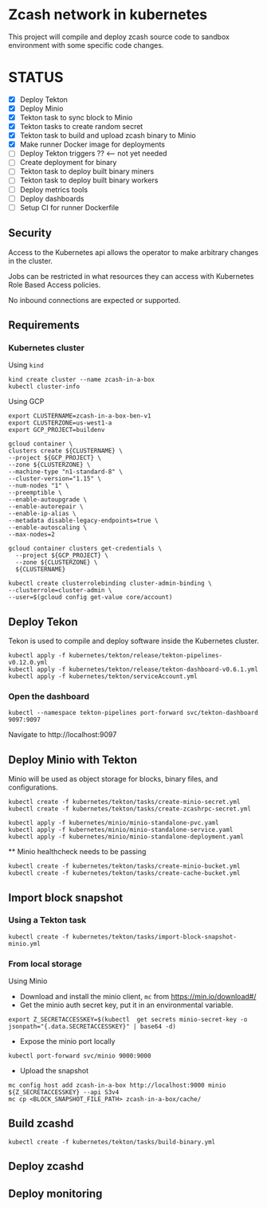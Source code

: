 # Zcash network in kubernetes

This project will compile and deploy zcash source code to sandbox environment with some specific code changes.

# STATUS
- [X] Deploy Tekton
- [X] Deploy Minio
- [X] Tekton task to sync block to Minio
- [X] Tekton tasks to create random secret
- [X] Tekton task to build and upload zcash binary to Minio
- [X] Make runner Docker image for deployments
- [ ] Deploy Tekton triggers ?? <-- not yet needed
- [ ] Create deployment for binary
- [ ] Tekton task to deploy built binary miners
- [ ] Tekton task to deploy built binary workers
- [ ] Deploy metrics tools
- [ ] Deploy dashboards
- [ ] Setup CI for runner Dockerfile

## Security

Access to the Kubernetes api allows the operator to make arbitrary changes in the cluster.

Jobs can be restricted in what resources they can access with Kubernetes Role Based Access policies.

No inbound connections are expected or supported.

## Requirements


### Kubernetes cluster


Using `kind`
```
kind create cluster --name zcash-in-a-box
kubectl cluster-info
```

Using GCP

```
export CLUSTERNAME=zcash-in-a-box-ben-v1
export CLUSTERZONE=us-west1-a
export GCP_PROJECT=buildenv

gcloud container \
clusters create ${CLUSTERNAME} \
--project ${GCP_PROJECT} \
--zone ${CLUSTERZONE} \
--machine-type "n1-standard-8" \
--cluster-version="1.15" \
--num-nodes "1" \
--preemptible \
--enable-autoupgrade \
--enable-autorepair \
--enable-ip-alias \
--metadata disable-legacy-endpoints=true \
--enable-autoscaling \
--max-nodes=2

gcloud container clusters get-credentials \
  --project ${GCP_PROJECT} \
  --zone ${CLUSTERZONE} \
  ${CLUSTERNAME}

kubectl create clusterrolebinding cluster-admin-binding \
--clusterrole=cluster-admin \
--user=$(gcloud config get-value core/account)
```

## Deploy Tekon

Tekon is used to compile and deploy software inside the Kubernetes cluster.

```
kubectl apply -f kubernetes/tekton/release/tekton-pipelines-v0.12.0.yml
kubectl apply -f kubernetes/tekton/release/tekton-dashboard-v0.6.1.yml
kubectl apply -f kubernetes/tekton/serviceAccount.yml
```

### Open the dashboard

```
kubectl --namespace tekton-pipelines port-forward svc/tekton-dashboard 9097:9097
```

Navigate to http://localhost:9097

## Deploy Minio with Tekton

Minio will be used as object storage for blocks, binary files, and configurations.

```
kubectl create -f kubernetes/tekton/tasks/create-minio-secret.yml
kubectl create -f kubernetes/tekton/tasks/create-zcashrpc-secret.yml
```

```
kubectl apply -f kubernetes/minio/minio-standalone-pvc.yaml
kubectl apply -f kubernetes/minio/minio-standalone-service.yaml
kubectl apply -f kubernetes/minio/minio-standalone-deployment.yaml
```

** Minio healthcheck needs to be passing
```
kubectl create -f kubernetes/tekton/tasks/create-minio-bucket.yml
kubectl create -f kubernetes/tekton/tasks/create-cache-bucket.yml
```

## Import block snapshot

### Using a Tekton task
```
kubectl create -f kubernetes/tekton/tasks/import-block-snapshot-minio.yml 
```

### From local storage

Using Minio

- Download and install the minio client, `mc` from https://min.io/download#/
- Get the minio auth secret key, put it in an environmental variable.
```
export Z_SECRETACCESSKEY=$(kubectl  get secrets minio-secret-key -o jsonpath="{.data.SECRETACCESSKEY}" | base64 -d)
```
- Expose the minio port locally
```
kubectl port-forward svc/minio 9000:9000
```
- Upload the snapshot
```
mc config host add zcash-in-a-box http://localhost:9000 minio ${Z_SECRETACCESSKEY} --api S3v4
mc cp <BLOCK_SNAPSHOT_FILE_PATH> zcash-in-a-box/cache/
```

## Build zcashd


```
kubectl create -f kubernetes/tekton/tasks/build-binary.yml
```

## Deploy zcashd

## Deploy monitoring
